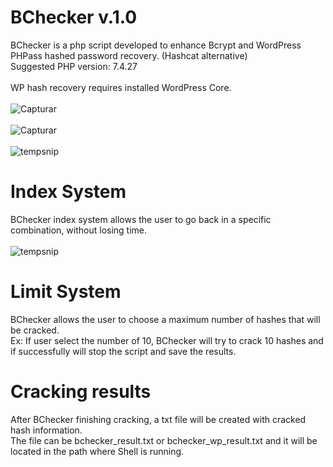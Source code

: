 # BChecker v.1.0
BChecker is a php script developed to enhance Bcrypt and WordPress PHPass hashed password recovery. (Hashcat alternative) <br />
Suggested PHP version: 7.4.27
<br><br>
WP hash recovery requires installed WordPress Core. <br><br>
![Capturar](https://github.com/enkryptasecurity/bchecker/assets/168931742/c94ceb78-5bcc-4eb4-b25c-7a1e9a86332f)<br><br>
![Capturar](https://github.com/enkryptasecurity/bchecker/assets/168931742/a24c2f35-bcb4-4e3b-9f90-29274edf4bc5)<br><br>
![tempsnip](https://github.com/enkryptasecurity/bchecker/assets/168931742/d3a36197-1712-4916-a5c6-35e4f92bb406)
# Index System
BChecker index system allows the user to go back in a specific combination, without losing time.<br><br>
![tempsnip](https://github.com/enkryptasecurity/bchecker/assets/168931742/1f1fa6ba-2cf8-4b32-bc2a-cd9b67dc893c)
# Limit System
BChecker allows the user to choose a maximum number of hashes that will be cracked.<br>
Ex: If user select the number of 10, BChecker will try to crack 10 hashes and if successfully will stop the script and save the results.
# Cracking results
After BChecker finishing cracking, a txt file will be created with cracked hash information.<br>
The file can be bchecker_result.txt or bchecker_wp_result.txt and it will be located in the path where Shell is running.

